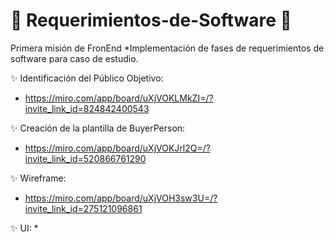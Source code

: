 # :rocket: Requerimientos-de-Software :rocket:
Primera misión de FronEnd
*Implementación de fases de requerimientos de software para caso de estudio. 

:sparkles: Identificación del Público Objetivo:
* https://miro.com/app/board/uXjVOKLMkZI=/?invite_link_id=824842400543

:sparkles: Creación de la plantilla de BuyerPerson:
* https://miro.com/app/board/uXjVOKJrl2Q=/?invite_link_id=520866761290

:sparkles: Wireframe:
* https://miro.com/app/board/uXjVOH3sw3U=/?invite_link_id=275121096861

:sparkles: UI:
*
